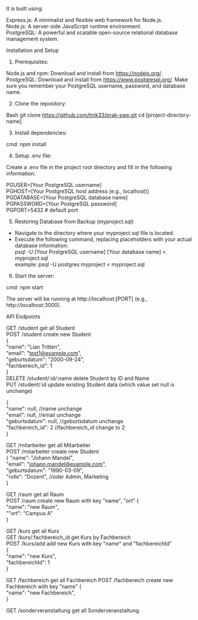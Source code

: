 It is built using:

Express.js: A minimalist and flexible web framework for Node.js.  
Node.js: A server-side JavaScript runtime environment.  
PostgreSQL: A powerful and scalable open-source relational database management system.

Installation and Setup
1. Prerequisites:

Node.js and npm: Download and install from https://nodejs.org/.
PostgreSQL: Download and install from https://www.postgresql.org/. Make sure you remember your PostgreSQL username, password, and database name.

2. Clone the repository:

Bash
git clone https://github.com/tmk33/prak-swe.git
cd [project-directory-name]

3. Install dependencies:

cmd:
npm install 

4. Setup .env file:

Create a .env file in the project root directory and fill in the following information:

PGUSER=[Your PostgreSQL username]  
PGHOST=[Your PostgreSQL host address (e.g., localhost)]  
PGDATABASE=[Your PostgreSQL database name]  
PGPASSWORD=[Your PostgreSQL password]  
PGPORT=5432 # default port  

5. Restoring Database from Backup (myproject.sql)

- Navigate to the directory where your myproject.sql file is located.
- Execute the following command, replacing placeholders with your actual database information:  
psql -U [Your PostgreSQL username] [Your database name] < myproject.sql  
example: psql -U postgres myproject < myproject.sql

6. Start the server:

cmd:
npm start

The server will be running at http://localhost:[PORT] (e.g., http://localhost:3000).

API Endpoints

GET     /student    get all Student  
POST    /student    create new Student  
 {  
        "name": "Lian Tritten",  
        "email": "test1@example.com",  
        "geburtsdatum": "2000-09-24",  
        "fachbereich_id": 1  
}  
DELETE  /student/:id/:name  delete Student by ID and Name  
PUT     /student/:id    update existing Student data (which value set null is unchange)  
  
{  
  "name": null,     //name unchange  
  "email": null,    //email unchange  
  "geburtsdatum": null,     //geburtsdatum unchange  
  "fachbereich_id": 2       //fachbereich_id change to 2  
}  
  
GET     /mitarbeiter     get all Mitarbeiter  
POST    /mitarbeiter    create new Student  
 {
        "name": "Johann Mandel",  
        "email": "johann.mandel@example.com",  
        "geburtsdatum": "1990-03-09",  
        "rolle": "Dozent",  //oder Admin, Marketing  
}
  
GET     /raum    get all Raum  
POST    /raum    create new Raum with key "name", "ort"
{  
    "name": "new Raum",  
    ""ort": "Campus A"  
}  

  
GET     /kurs    get all Kurs  
GET     /kurs/:fachbereich_id get Kurs by Fachbereich  
POST    /kurs/add   add new Kurs with key "name" and "fachbereichId"  
{  
    "name": "new Kurs",  
    "fachbereichId": 1  
}  

GET     /fachbereich    get all Fachbereich 
POST    /fachbereich    create new Fachbereich with key "name"
{  
    "name": "new Fachbereich",  
}  

GET     /sonderveranstaltung    get all Sonderveranstaltung 
